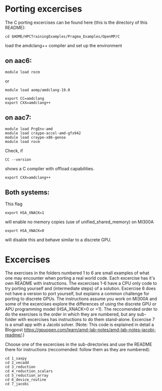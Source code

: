 # Porting excercises
The C porting excercises can be found here (this is the directory of this README): 
```
cd $HOME/HPCTrainingExamples/Pragma_Examples/OpenMP/C
```
load the amdclang++  compiler and set up the environment

## on aac6: 
```
module load rocm
```
or
```
module load aomp/amdclang-19.0
```
```
export CC=amdclang
export CXX=amdclang++
```
## on aac7:

```
module load PrgEnv-amd
module load craype-accel-amd-gfx942
module load craype-x86-genoa
module load rocm
```
Check, if 
```
CC --version
```
shows a C compiler with offload capabilities.
```
export CXX=amdclang++
```

## Both systems:

This flag
```
export HSA_XNACK=1
```
will enable no memory copies (use of unified_shared_memory) on MI300A
```
export HSA_XNACK=0
```
will disable this and behave similar to a discrete GPU.

# Excercises
The exercises in the folders numbered 1 to 6 are small examples of what one may encounter when porting a real world code. 
Each excercise has it's own README with instructions.
The excercises 1-6 have a CPU only code to try porting yourself and (intermediate steps) of a solution. Excercise 6 does not have a version to port yourself, but explains a common challenge for porting to discrete GPUs.
The instructions assume you work on MI300A and some of the excercises explore the differences of using the discrete GPU or APU programming model (HSA_XNACK=0 or =1).
The reccomended order to do the exercises is the order in which they are numbered, but any sub-folder with excercises has instructions to do them stand-alone.
Excercise 7 is a small app with a Jacobi solver. (Note: This code is explained in detail a Blogpost https://gpuopen.com/learn/amd-lab-notes/amd-lab-notes-jacobi-readme/.) 

Choose one of the excercises in the sub-directories and use the README there for instructions (reccomended: follow them as they are numbered):
```
cd 1_saxpy
cd 2_vecadd  
cd 3_reduction 
cd 4_reduction_scalars  
cd 5_reduction_array
cd 6_device_routine
cd 7_jacobi
```
